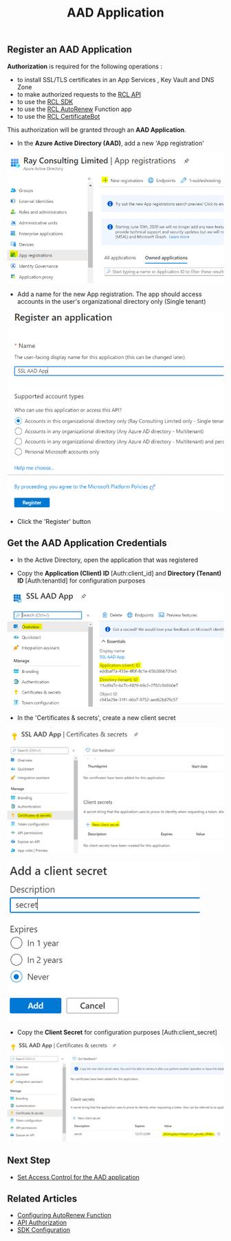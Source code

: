 ﻿---
title: AAD Application
parent: Authorization
nav_order: 4
---

## Register an AAD Application

**Authorization** is required for the following operations :

- to install SSL/TLS certificates in an App Services , Key Vault and DNS Zone
- to make authorized requests to the [RCL API](../api/api)
- to use the [RCL SDK](../sdk/sdk)
- to use the [RCL AutoRenew](../autorenew/autorenew) Function app
- to use the [RCL CertificateBot](../certbot/certbot)

 This authorization will be granted through an **AAD Application**.

- In the **Azure Active Directory (AAD)**, add a new 'App registration'

![install](../images/authorization_aad_app/create.PNG)

- Add a name for the  new App registration. The app should access accounts in the user's organizational directory only (Single tenant)

![install](../images/authorization_aad_app/create2.PNG)

- Click the 'Register' button 

## Get the AAD Application Credentials

- In the Active Directory, open the application that was registered

- Copy the **Application (Client) ID** [Auth:client_id] and **Directory (Tenant) ID** [Auth:tenantId] for configuration purposes

![install](../images/authorization_aad_app/aad_app.PNG)

- In the 'Certificates & secrets', create a new client secret

![install](../images/authorization_aad_app/aad_app2.PNG)

![install](../images/authorization_aad_app/aad_app3.PNG)

- Copy the **Client Secret** for configuration purposes [Auth:client_secret] 

![install](../images/authorization_aad_app/aad_app4.PNG)

## Next Step

- [Set Access Control for the AAD application](./access-control-app)

## Related Articles

- [Configuring AutoRenew Function](../autorenew/configure)
- [API Authorization](../api/authorization)
- [SDK Configuration](../sdk/sdk)